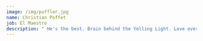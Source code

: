```yaml
---
image: /img/puffler.jpg
name: Christian Poffet
job: El Maestro
description: " He's the best. Brain behind the Yelling Light. Love everywhere! "
---
```

